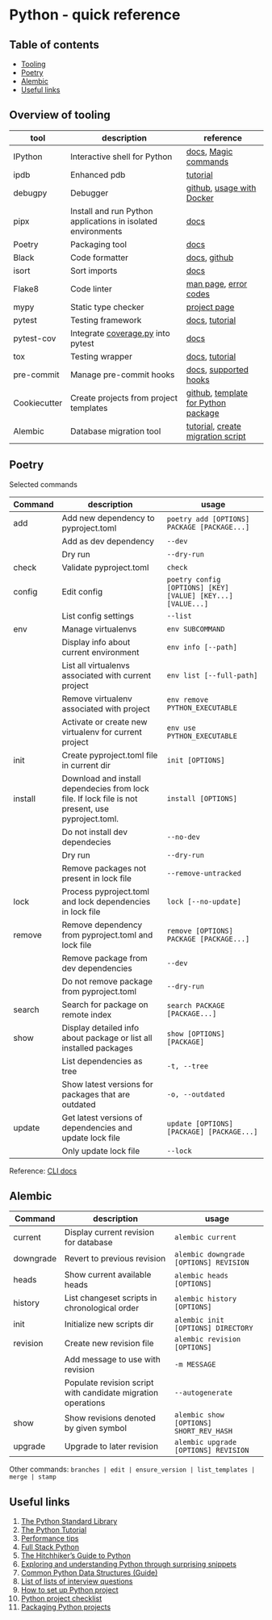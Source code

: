 # Python - quick reference

## Table of contents
- [Tooling](#overview-of-tooling)
- [Poetry](#poetry)
- [Alembic](#alembic)
- [Useful links](#useful-links)

## Overview of tooling

| tool | description | reference |
| ---- |------------ | -------- |
|IPython|Interactive shell for Python|[docs](https://ipython.readthedocs.io/en/stable/interactive/index.html), [Magic commands](https://ipython.readthedocs.io/en/stable/interactive/magics.html)|
|ipdb|Enhanced pdb|[tutorial](https://www.digitalocean.com/community/tutorials/how-to-use-the-python-debugger)|
|debugpy|Debugger|[github](https://github.com/microsoft/debugpy), [usage with Docker](https://blog.theodo.com/2020/05/debug-flask-vscode/)|
|pipx|Install and run Python applications in isolated environments|[docs](https://pipxproject.github.io/pipx/)|
|Poetry|Packaging tool|[docs](https://python-poetry.org/docs/cli/)|
|Black|Code formatter|[docs](https://black.readthedocs.io/en/stable/), [github](https://github.com/psf/black)|
|isort|Sort imports|[docs](https://pycqa.github.io/isort/)|
|Flake8|Code linter|[man page](https://flake8.pycqa.org/en/latest/manpage.html), [error codes](https://flake8.pycqa.org/en/latest/user/error-codes.html)|
|mypy|Static type checker|[project page](http://mypy-lang.org/)|
|pytest|Testing framework|[docs](https://docs.pytest.org/en/stable/), [tutorial](https://realpython.com/pytest-python-testing/)|
|pytest-cov|Integrate [coverage.py](https://coverage.readthedocs.io/) into pytest|[docs](https://pytest-cov.readthedocs.io/en/latest/readme.html)|
|tox|Testing wrapper|[docs](https://tox.readthedocs.io/en/latest/), [tutorial](https://waprin.io/2015/05/21/introducing-tox.html)|
|pre-commit|Manage pre-commit hooks|[docs](https://pre-commit.com/#intro), [supported hooks](https://pre-commit.com/hooks.html)|
|Cookiecutter|Create projects from project templates|[github](https://github.com/cookiecutter/cookiecutter), [template for Python package](https://github.com/audreyfeldroy/cookiecutter-pypackage)|
|Alembic|Database migration tool|[tutorial](https://alembic.sqlalchemy.org/en/latest/tutorial.html), [create migration script](https://alembic.sqlalchemy.org/en/latest/tutorial.html#create-a-migration-script)|

## Poetry
Selected commands

| Command | description | usage |
| ------- | ----------- | ----- |
|add|Add new dependency to pyproject.toml|`poetry add [OPTIONS] PACKAGE [PACKAGE...]`|
||Add as dev dependency|`--dev`|
||Dry run|`--dry-run`|
|check|Validate pyproject.toml|`check`|
|config|Edit config|`poetry config [OPTIONS] [KEY] [VALUE] [KEY...] [VALUE...]`|
||List config settings|`--list`|
|env|Manage virtualenvs|`env SUBCOMMAND`|
||Display info about current environment|`env info [--path]`|
||List all virtualenvs associated with current project|`env list [--full-path]`|
||Remove virtualenv associated with project|`env remove PYTHON_EXECUTABLE`|
||Activate or create new virtualenv for current project|`env use PYTHON_EXECUTABLE`|
|init|Create pyproject.toml file in current dir|`init [OPTIONS]`|
|install|Download and install dependecies from lock file. If lock file is not present, use pyproject.toml.|`install [OPTIONS]`|
||Do not install dev dependecies|`--no-dev`|
||Dry run|`--dry-run`|
||Remove packages not present in lock file|`--remove-untracked`|
|lock|Process pyproject.toml and lock dependencies in lock file|`lock [--no-update]`|
|remove|Remove dependency from pyproject.toml and lock file|`remove [OPTIONS] PACKAGE [PACKAGE...]`|
||Remove package from dev dependencies|`--dev`|
||Do not remove package from pyproject.toml|`--dry-run`|
|search|Search for package on remote index|`search PACKAGE [PACKAGE...]`|
|show|Display detailed info about package or list all installed packages|`show [OPTIONS] [PACKAGE]`|
||List dependencies as tree|`-t, --tree`|
||Show latest versions for packages that are outdated|`-o, --outdated`|
|update|Get latest versions of dependencies and update lock file|`update [OPTIONS] [PACKAGE] [PACKAGE...]`|
||Only update lock file|`--lock`|

Reference: [CLI docs](https://python-poetry.org/docs/cli/)

## Alembic

| Command | description | usage |
| ------- | ----------- | ----- |
|current|Display current revision for database|`alembic current`|
|downgrade|Revert to previous revision|`alembic downgrade [OPTIONS] REVISION`|
|heads|Show current available heads|`alembic heads [OPTIONS]`|
|history|List changeset scripts in chronological order|`alembic history [OPTIONS]`|
|init|Initialize new scripts dir|`alembic init [OPTIONS] DIRECTORY`|
|revision|Create new revision file|`alembic revision [OPTIONS]`|
||Add message to use with revision|`-m MESSAGE`|
||Populate revision script with candidate migration operations|`--autogenerate`|
|show|Show revisions denoted by given symbol|`alembic show [OPTIONS] SHORT_REV_HASH`|
|upgrade|Upgrade to later revision|`alembic upgrade [OPTIONS] REVISION`|

Other commands: `branches | edit | ensure_version | list_templates | merge | stamp`

## Useful links
1. [The Python Standard Library](https://docs.python.org/3/library/index.html)
2. [The Python Tutorial](https://docs.python.org/3/tutorial/)
3. [Performance tips](https://wiki.python.org/moin/PythonSpeed/PerformanceTips)
4. [Full Stack Python](https://www.fullstackpython.com/)
5. [The Hitchhiker’s Guide to Python](https://docs.python-guide.org/)
6. [Exploring and understanding Python through surprising snippets](https://github.com/satwikkansal/wtfpython)
7. [Common Python Data Structures (Guide)](https://realpython.com/python-data-structures/)
8. [List of lists of interview questions](https://github.com/MaximAbramchuck/awesome-interview-questions#python)
9. [How to set up Python project](https://sourcery.ai/blog/python-best-practices/)
10. [Python project checklist](http://michal.karzynski.pl/blog/2019/05/26/python-project-maturity-checklist/)
11. [Packaging Python projects](https://packaging.python.org/tutorials/packaging-projects/)
